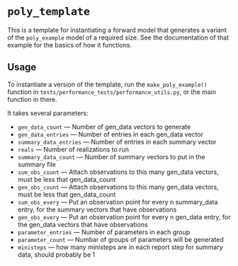 # `poly_template` 

This is a template for instantiating a forward model that generates a variant of the `poly_example` model of a required size. See the documentation of that example for the basics of how it functions.


## Usage

To instantiate a version of the template, run the `make_poly_example()` function
in `tests/performance_tests/performance_utils.py`, or the main function in there.

It takes several parameters:

* `gen_data_count` &mdash; Number of gen_data vectors to generate
* `gen_data_entries` &mdash; Number of entries in each gen_data vector
* `summary_data_entries` &mdash; Number of entries in each summary vector
* `reals` &mdash; Number of realizations to run
* `summary_data_count` &mdash; Number of summary vectors to put in the summary file
* `sum_obs_count` &mdash; Attach observations to this many gen_data vectors, must be less that gen_data_count
* `gen_obs_count` &mdash; Attach observations to this many gen_data vectors, must be less that gen_data_count
* `sum_obs_every` &mdash; Put an observation point for every n summary_data entry, for the summary vectors that have 
    observations
* `gen_obs_every` &mdash; Put an observation point for every n gen_data entry, for the gen_data vectors that have 
    observations
* `parameter_entries` &mdash; Number of parameters in each group
* `parameter_count` &mdash; Numbar of groups of parameters will be generated
* `ministeps` &mdash; how many ministeps are in each report step for summary data, should probably be 1
